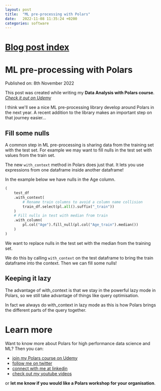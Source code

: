 ```yaml
---
layout: post
title:  "ML pre-processing with Polars"
date:   2022-11-08 11:35:24 +0200
categories: software
---
```

# [Blog post index](/blog/blog_index.html)

# ML pre-processing with Polars
Published on: 8th November 2022

This post was created while writing my **Data Analysis with Polars course**. 
[*Check it out on Udemy*](https://www.udemy.com/course/data-analysis-with-polars/?referralCode=A29DCDA40D369080C05A)

I think we'll see a nice ML pre-processing library develop around Polars in the next year. A recent addition to the library makes an important step on that journey easier...

## Fill some nulls
A common step in ML pre-processing is sharing data from the training set with the test set. For example we may want to fill nulls in the test set with values from the train set.

The new `with_context` method in Polars does just that. It lets you use expressions from one dataframe inside another dataframe!

In the example below we have nulls in the Age column.

```python
(
    test_df
    .with_context(
        # Rename train columns to avoid a column name collision
        train_df.select(pl.all().suffix("_train"))
    )
    # Fill nulls in test with median from train
    .with_column(
        pl.col("Age").fill_null(pl.col("Age_train").median())
    )    
)
```

We want to replace nulls in the test set with the median from the training set.

We do this by calling `with_context` on the test dataframe to bring the train dataframe into the context. Then we can fill some nulls!

## Keeping it lazy
The advantage of with_context is that we stay in the powerful lazy mode in Polars, so we still take advantage of things like query optimisation.

In fact we always do with_context in lazy mode as this is how Polars brings the different parts of the query together.

# Learn more
Want to know more about Polars for high performance data science and ML? Then you can:
- [join my Polars course on Udemy](https://www.udemy.com/course/data-analysis-with-polars/?referralCode=A29DCDA40D369080C05A) 
- [follow me on twitter](https://twitter.com/braaannigan)
- [connect with me at linkedin](https://www.linkedin.com/in/liam-brannigan-9080b214a/)
- [check out my youtube videos](https://www.youtube.com/watch?v=nGritAo-71o)

or **let me know if you would like a Polars workshop for your organisation**.